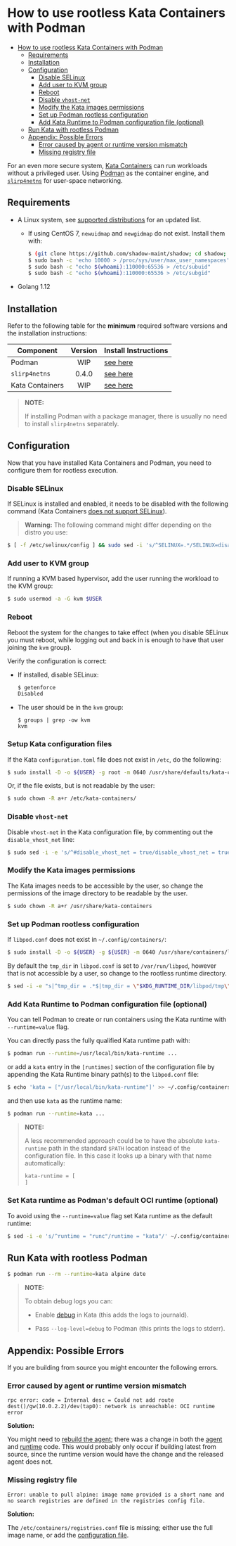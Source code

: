 # How to use rootless Kata Containers with Podman

* [How to use rootless Kata Containers with Podman](#how-to-use-rootless-kata-containers-with-podman)
    * [Requirements](#requirements)
    * [Installation](#installation)
    * [Configuration](#configuration)
        * [Disable SELinux](#disable-selinux)
        * [Add user to KVM group](#add-user-to-kvm-group)
        * [Reboot](#reboot)
        * [Disable `vhost-net`](#disable-vhost-net)
        * [Modify the Kata images permissions](#modify-the-kata-images-permissions)
        * [Set up Podman rootless configuration](#set-up-podman-rootless-configuration)
        * [Add Kata Runtime to Podman configuration file (optional)](#add-kata-runtime-to-podman-configuration-file-optional)
    * [Run Kata with rootless Podman](#run-kata-with-rootless-podman)
    * [Appendix: Possible Errors](#appendix-possible-errors)
        * [Error caused by agent or runtime version mismatch](#error-caused-by-agent-or-runtime-version-mismatch)
        * [Missing registry file](#missing-registry-file)

For an even more secure system, [Kata Containers](https://Katacontainers.io)
can run workloads without a privileged user. Using
[Podman](https://podman.io/) as the container engine, and
[`slirp4netns`](https://github.com/rootless-containers/slirp4netns) for
user-space networking.

## Requirements

- A Linux system, see
  [supported distributions](https://github.com/kata-containers/documentation/blob/master/install/README.md#supported-distributions)
  for an updated list.

  - If using CentOS 7, `newuidmap` and `newgidmap` do not exist. Install them with:

    ```bash
    $ (git clone https://github.com/shadow-maint/shadow; cd shadow; ./autogen.sh --prefix=/usr --enable-man; make && sudo make -C src install)
    $ sudo bash -c 'echo 10000 > /proc/sys/user/max_user_namespaces'
    $ sudo bash -c "echo $(whoami):110000:65536 > /etc/subuid"
    $ sudo bash -c "echo $(whoami):110000:65536 > /etc/subgid"
    ```

- Golang 1.12

## Installation

Refer to the following table for the __minimum__ required software versions
and the installation instructions:

| Component       | Version | Install Instructions|
| ----------------|:-------:|---------------------|
| Podman          | WIP     | [see here](https://github.com/containers/libpod/blob/master/install.md)
| `slirp4netns`   | 0.4.0   | [see here](https://github.com/rootless-containers/slirp4netns#quick-start)
| Kata Containers | WIP     | [see here](https://github.com/kata-containers/documentation/blob/master/install/README.md)

> **NOTE:**
>
> If installing Podman with a package manager, there is usually no need to
> install `slirp4netns` separately.

## Configuration

Now that you have installed Kata Containers and Podman, you need to configure
them for rootless execution.

### Disable SELinux

If SELinux is installed and enabled, it needs to be disabled with the
following command (Kata Containers
[does not support SELinux](https://github.com/kata-containers/documentation/blob/master/Limitations.md#selinux-support)).

> **Warning:**
> The following command might differ depending on the distro you use:

```bash
$ [ -f /etc/selinux/config ] && sudo sed -i 's/^SELINUX=.*/SELINUX=disabled/g' /etc/selinux/config
```

### Add user to KVM group

If running a KVM based hypervisor, add the user running the workload to the KVM group:

```bash
$ sudo usermod -a -G kvm $USER
```

### Reboot


Reboot the system for the changes to take effect (when you disable SELinux you
must reboot, while logging out and back in is enough to have that user joining
the `kvm` group).

Verify the configuration is correct:

- If installed, disable SELinux:
  ```bash
  $ getenforce
  Disabled
  ```

- The user should be in the `kvm` group:

  ```
  $ groups | grep -ow kvm
  kvm
  ```

### Setup Kata configuration files

If the Kata `configuration.toml` file does not exist in `/etc`, do the
following:

```bash
$ sudo install -D -o ${USER} -g root -m 0640 /usr/share/defaults/kata-containers/configuration.toml /etc/kata-containers
```

Or, if the file exists, but is not readable by the user:

```bash
$ sudo chown -R a+r /etc/kata-containers/
```

### Disable `vhost-net`

Disable `vhost-net` in the Kata configuration file, by commenting out the
`disable_vhost_net` line:

```bash
$ sudo sed -i -e 's/^#disable_vhost_net = true/disable_vhost_net = true/' /etc/kata-containers/configuration.toml
```

### Modify the Kata images permissions

The Kata images needs to be accessible by the user, so change the permissions
of the image directory to be readable by the user.

```bash
$ sudo chown -R a+r /usr/share/kata-containers
```

### Set up Podman rootless configuration

If `libpod.conf` does not exist in `~/.config/containers/`:

```bash
$ sudo install -D -o ${USER} -g ${USER} -m 0640 /usr/share/containers/libpod.conf ~/.config/containers/
```

By default the `tmp_dir` in `libpod.conf` is set to `/var/run/libpod`, however
that is not accessible by a user, so change to the rootless runtime directory.

```bash
$ sed -i -e "s|^tmp_dir = .*$|tmp_dir = \"$XDG_RUNTIME_DIR/libpod/tmp\"|" ~/.config/containers/libpod.conf
```

### Add Kata Runtime to Podman configuration file (optional)

You can tell Podman to create or run containers using the Kata runtime with
`--runtime=value` flag.

You can directly pass the fully qualified Kata runtime path with:

```bash
$ podman run --runtime=/usr/local/bin/kata-runtime ...
```

or add a `kata` entry in the `[runtimes]` section of the configuration file by
appending the Kata Runtime binary path(s) to the `libpod.conf` file:

```bash
$ echo 'kata = ["/usr/local/bin/kata-runtime"]' >> ~/.config/containers/libpod.conf
```

and then use `kata` as the runtime name:

```bash
$ podman run --runtime=kata ...
```

> **NOTE:**
>
> A less recommended approach could be to have the absolute `kata-runtime`
> path in the standard `$PATH` location instead of the configuration file. In
> this case it looks up a binary with that name automatically:
>
> ```bash
> kata-runtime = [
> ]
> ```

### Set Kata runtime as Podman's default OCI runtime (optional)

To avoid using the `--runtime=value` flag set Kata runtime as the default
runtime:

```bash
$ sed -i -e 's/^runtime = "runc"/runtime = "kata"/' ~/.config/containers/libpod.conf
```

## Run Kata with rootless Podman

```bash
$ podman run --rm --runtime=kata alpine date
```

> **NOTE:**
>
> To obtain debug logs you can:
>
>  - Enable
>    [debug](https://github.com/kata-containers/documentation/blob/master/Developer-Guide.md#enable-full-debug)
>    in Kata (this adds the logs to journald).
>
>  - Pass `--log-level=debug` to Podman (this prints the logs to stderr).

## Appendix: Possible Errors

If you are building from source you might encounter the following errors.

### Error caused by agent or runtime version mismatch

```
rpc error: code = Internal desc = Could not add route dest()/gw(10.0.2.2)/dev(tap0): network is unreachable: OCI runtime error
```

**Solution:**

You might need to
[rebuild the agent](https://github.com/kata-containers/documentation/blob/master/Developer-Guide.md#add-a-custom-agent-to-the-image---optional);
there was a change in both the
[agent](https://github.com/kata-containers/agent/commit/a78e8cfda627cc350dc9d9ca9b969ebb642030c3)
and
[runtime](https://github.com/kata-containers/runtime/commit/cfedb06a19135e2ab4f18203a4f3147cdc3a4980)
code. This would probably only occur if building latest from source, since the
runtime version would have the change and the released agent does not.

### Missing registry file

```
Error: unable to pull alpine: image name provided is a short name and no search registries are defined in the registries config file.
```

**Solution:**

The `/etc/containers/registries.conf` file is missing; either use the full
image name, or add the [configuration
file](https://github.com/containers/libpod/blob/master/install.md#configuration-files).
